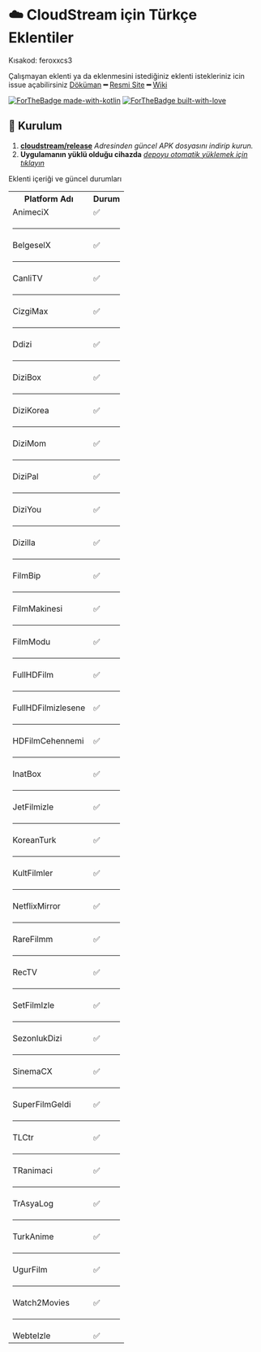 # ☁️ CloudStream için Türkçe Eklentiler


Kısakod: feroxxcs3

Çalışmayan eklenti ya da eklenmesini istediğiniz eklenti istekleriniz icin issue açabilirsiniz
[Döküman](https://recloudstream.github.io/csdocs/) **━** [Resmi Site](https://dweb.link/ipns/cloudstream.on.fleek.co/) **━** [Wiki](https://cloudstream.miraheze.org/wiki/Main_Page)

[![ForTheBadge made-with-kotlin](https://ForTheBadge.com/images/badges/made-with-kotlin.svg)](https://kotlinlang.org/)
[![ForTheBadge built-with-love](https://ForTheBadge.com/images/badges/built-with-love.svg)](https://GitHub.com/feroxx/)

## 💾 Kurulum

1. **[cloudstream/release](https://github.com/recloudstream/cloudstream/releases)** _Adresinden güncel APK dosyasını indirip kurun._
2. **Uygulamanın yüklü olduğu cihazda** _[depoyu otomatik yüklemek için tıklayın](https://keyiflerolsun.me/http-protocol-redirector?r=cloudstreamrepo://raw.githubusercontent.com/feroxx/Kekik-cloudstream/refs/heads/builds/repo.json)_

Eklenti içeriği ve güncel durumları

<table>
  <tr><th>Platform Adı</th><th>Durum</th></tr>
  <tr><td>AnimeciX</td><td>✅</td></tr>
  <tr><td colspan="2"><hr></td></tr>
  <tr><td>BelgeselX</td><td>✅</td></tr>
  <tr><td colspan="2"><hr></td></tr>
  <tr><td>CanliTV</td><td>✅</td></tr>
  <tr><td colspan="2"><hr></td></tr>
  <tr><td>CizgiMax</td><td>✅</td></tr>
  <tr><td colspan="2"><hr></td></tr>
  <tr><td>Ddizi</td><td>✅</td></tr>
  <tr><td colspan="2"><hr></td></tr>
  <tr><td>DiziBox</td><td>✅</td></tr>
  <tr><td colspan="2"><hr></td></tr>
  <tr><td>DiziKorea</td><td>✅</td></tr>
  <tr><td colspan="2"><hr></td></tr>
  <tr><td>DiziMom</td><td>✅</td></tr>
  <tr><td colspan="2"><hr></td></tr>
  <tr><td>DiziPal</td><td>✅</td></tr>
  <tr><td colspan="2"><hr></td></tr>
  <tr><td>DiziYou</td><td>✅</td></tr>
  <tr><td colspan="2"><hr></td></tr>
  <tr><td>Dizilla</td><td>✅</td></tr>
  <tr><td colspan="2"><hr></td></tr>
  <tr><td>FilmBip</td><td>✅</td></tr>
  <tr><td colspan="2"><hr></td></tr>
  <tr><td>FilmMakinesi</td><td>✅</td></tr>
  <tr><td colspan="2"><hr></td></tr>
  <tr><td>FilmModu</td><td>✅</td></tr>
  <tr><td colspan="2"><hr></td></tr>
  <tr><td>FullHDFilm</td><td>✅</td></tr>
  <tr><td colspan="2"><hr></td></tr>
  <tr><td>FullHDFilmizlesene</td><td>✅</td></tr>
  <tr><td colspan="2"><hr></td></tr>
  <tr><td>HDFilmCehennemi</td><td>✅</td></tr>
  <tr><td colspan="2"><hr></td></tr>
  <tr><td>InatBox</td><td>✅</td></tr>
  <tr><td colspan="2"><hr></td></tr>
  <tr><td>JetFilmizle</td><td>✅</td></tr>
  <tr><td colspan="2"><hr></td></tr>
  <tr><td>KoreanTurk</td><td>✅</td></tr>
  <tr><td colspan="2"><hr></td></tr>
  <tr><td>KultFilmler</td><td>✅</td></tr>
  <tr><td colspan="2"><hr></td></tr>
  <tr><td>NetflixMirror</td><td>✅</td></tr>
  <tr><td colspan="2"><hr></td></tr>
  <tr><td>RareFilmm</td><td>✅</td></tr>
  <tr><td colspan="2"><hr></td></tr>
  <tr><td>RecTV</td><td>✅</td></tr>
  <tr><td colspan="2"><hr></td></tr>
  <tr><td>SetFilmIzle</td><td>✅</td></tr>
  <tr><td colspan="2"><hr></td></tr>
  <tr><td>SezonlukDizi</td><td>✅</td></tr>
  <tr><td colspan="2"><hr></td></tr>
  <tr><td>SinemaCX</td><td>✅</td></tr>
  <tr><td colspan="2"><hr></td></tr>
  <tr><td>SuperFilmGeldi</td><td>✅</td></tr>
  <tr><td colspan="2"><hr></td></tr>
  <tr><td>TLCtr</td><td>✅</td></tr>
  <tr><td colspan="2"><hr></td></tr>
  <tr><td>TRanimaci</td><td>✅</td></tr>
  <tr><td colspan="2"><hr></td></tr>
  <tr><td>TrAsyaLog</td><td>✅</td></tr>
  <tr><td colspan="2"><hr></td></tr>
  <tr><td>TurkAnime</td><td>✅</td></tr>
  <tr><td colspan="2"><hr></td></tr>
  <tr><td>UgurFilm</td><td>✅</td></tr>
  <tr><td colspan="2"><hr></td></tr>
  <tr><td>Watch2Movies</td><td>✅</td></tr>
  <tr><td colspan="2"><hr></td></tr>
  <tr><td>WebteIzle</td><td>✅</td></tr>
</table>
